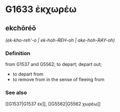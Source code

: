 # G1633 ἐκχωρέω

## ekchōréō

_(ek-kho-reh'-o | ek-hoh-REH-oh | ake-hoh-RAY-oh)_

### Definition

from G1537 and G5562; to depart; depart out; 

- to depart from
- to remove from in the sense of fleeing from

### See also

[[G1537|G1537 ἐκ]], [[G5562|G5562 χωρέω]]
